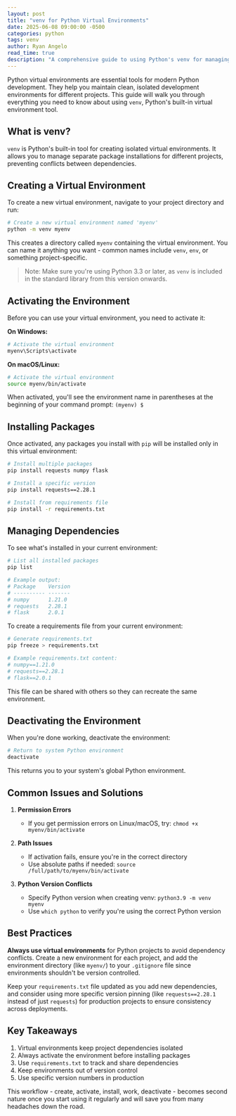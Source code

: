 ```yaml
---
layout: post
title: "venv for Python Virtual Environments"
date: 2025-06-08 09:00:00 -0500
categories: python
tags: venv
author: Ryan Angelo
read_time: true
description: "A comprehensive guide to using Python's venv for managing virtual environments, including setup, best practices, and common troubleshooting tips."
---
```


Python virtual environments are essential tools for modern Python development. They help you maintain clean, isolated development environments for different projects. This guide will walk you through everything you need to know about using `venv`, Python's built-in virtual environment tool.

## What is venv?

`venv` is Python's built-in tool for creating isolated virtual environments. It allows you to manage separate package installations for different projects, preventing conflicts between dependencies.

## Creating a Virtual Environment

To create a new virtual environment, navigate to your project directory and run:

```bash
# Create a new virtual environment named 'myenv'
python -m venv myenv
```

This creates a directory called `myenv` containing the virtual environment. You can name it anything you want - common names include `venv`, `env`, or something project-specific.

> Note: Make sure you're using Python 3.3 or later, as `venv` is included in the standard library from this version onwards.

## Activating the Environment

Before you can use your virtual environment, you need to activate it:

**On Windows:**
```bash
# Activate the virtual environment
myenv\Scripts\activate
```

**On macOS/Linux:**
```bash
# Activate the virtual environment
source myenv/bin/activate
```

When activated, you'll see the environment name in parentheses at the beginning of your command prompt: `(myenv) $`

## Installing Packages

Once activated, any packages you install with `pip` will be installed only in this virtual environment:

```bash
# Install multiple packages
pip install requests numpy flask

# Install a specific version
pip install requests==2.28.1

# Install from requirements file
pip install -r requirements.txt
```

## Managing Dependencies

To see what's installed in your current environment:
```bash
# List all installed packages
pip list

# Example output:
# Package    Version
# ---------- -------
# numpy      1.21.0
# requests   2.28.1
# flask      2.0.1
```

To create a requirements file from your current environment:
```bash
# Generate requirements.txt
pip freeze > requirements.txt

# Example requirements.txt content:
# numpy==1.21.0
# requests==2.28.1
# flask==2.0.1
```

This file can be shared with others so they can recreate the same environment.

## Deactivating the Environment

When you're done working, deactivate the environment:
```bash
# Return to system Python environment
deactivate
```

This returns you to your system's global Python environment.

## Common Issues and Solutions

1. **Permission Errors**
   - If you get permission errors on Linux/macOS, try: `chmod +x myenv/bin/activate`

2. **Path Issues**
   - If activation fails, ensure you're in the correct directory
   - Use absolute paths if needed: `source /full/path/to/myenv/bin/activate`

3. **Python Version Conflicts**
   - Specify Python version when creating venv: `python3.9 -m venv myenv`
   - Use `which python` to verify you're using the correct Python version

## Best Practices

**Always use virtual environments** for Python projects to avoid dependency conflicts. Create a new environment for each project, and add the environment directory (like `myenv/`) to your `.gitignore` file since environments shouldn't be version controlled.

Keep your `requirements.txt` file updated as you add new dependencies, and consider using more specific version pinning (like `requests==2.28.1` instead of just `requests`) for production projects to ensure consistency across deployments.

## Key Takeaways

1. Virtual environments keep project dependencies isolated
2. Always activate the environment before installing packages
3. Use `requirements.txt` to track and share dependencies
4. Keep environments out of version control
5. Use specific version numbers in production

This workflow - create, activate, install, work, deactivate - becomes second nature once you start using it regularly and will save you from many headaches down the road.